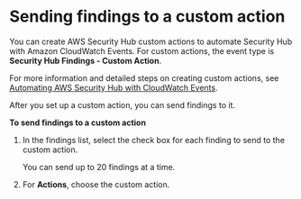 # Sending findings to a custom action<a name="finding-send-to-custom-action"></a>

You can create AWS Security Hub custom actions to automate Security Hub with Amazon CloudWatch Events\. For custom actions, the event type is **Security Hub Findings \- Custom Action**\.

For more information and detailed steps on creating custom actions, see [Automating AWS Security Hub with CloudWatch Events](securityhub-cloudwatch-events.md)\.

After you set up a custom action, you can send findings to it\.

**To send findings to a custom action**

1. In the findings list, select the check box for each finding to send to the custom action\.

   You can send up to 20 findings at a time\.

1. For **Actions**, choose the custom action\.